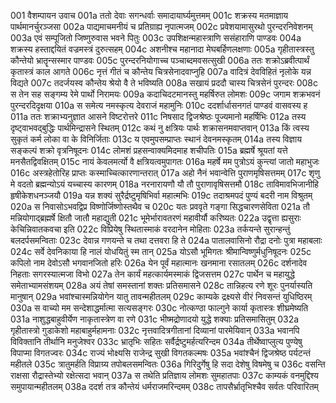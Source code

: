 001	वैशम्पायन उवाच
001a	ततो देवाः सगन्धर्वाः समादायार्घ्यमुत्तमम्
001c	शक्रस्य मतमाज्ञाय पार्थमानर्चुरञ्जसा
002a	पाद्यमाचमनीयं च प्रतिग्राह्य नृपात्मजम्
002c	प्रवेशयामासुरथो पुरन्दरनिवेशनम्
003a	एवं सम्पूजितो जिष्णुरुवास भवने पितुः
003c	उपशिक्षन्महास्त्राणि ससंहाराणि पाण्डवः
004a	शक्रस्य हस्ताद्दयितं वज्रमस्त्रं दुरुत्सहम्
004c	अशनीश्च महानादा मेघबर्हिणलक्षणाः
005a	गृहीतास्त्रस्तु कौन्तेयो भ्रातॄन्सस्मार पाण्डवः
005c	पुरन्दरनियोगाच्च पञ्चाब्दमवसत्सुखी
006a	ततः शक्रोऽब्रवीत्पार्थं कृतास्त्रं काल आगते
006c	नृत्तं गीतं च कौन्तेय चित्रसेनादवाप्नुहि
007a	वादित्रं देवविहितं नृलोके यन्न विद्यते
007c	तदर्जयस्व कौन्तेय श्रेयो वै ते भविष्यति
008a	सखायं प्रददौ चास्य चित्रसेनं पुरन्दरः
008c	स तेन सह सङ्गम्य रेमे पार्थो निरामयः
009a	कदाचिदटमानस्तु महर्षिरुत लोमशः
009c	जगाम शक्रभवनं पुरन्दरदिदृक्षया
010a	स समेत्य नमस्कृत्य देवराजं महामुनिः
010c	ददर्शार्धासनगतं पाण्डवं वासवस्य ह
011a	ततः शक्राभ्यनुज्ञात आसने विष्टरोत्तरे
011c	निषसाद द्विजश्रेष्ठः पूज्यमानो महर्षिभिः
012a	तस्य दृष्ट्वाभवद्बुद्धिः पार्थमिन्द्रासने स्थितम्
012c	कथं नु क्षत्रियः पार्थः शक्रासनमवाप्तवान्
013a	किं त्वस्य सुकृतं कर्म लोका वा के विनिर्जिताः
013c	य एवमुपसम्प्राप्तः स्थानं देवनमस्कृतम्
014a	तस्य विज्ञाय सङ्कल्पं शक्रो वृत्रनिषूदनः
014c	लोमशं प्रहसन्वाक्यमिदमाह शचीपतिः
015a	ब्रह्मर्षे श्रूयतां यत्ते मनसैतद्विवक्षितम्
015c	नायं केवलमर्त्यो वै क्षत्रियत्वमुपागतः
016a	महर्षे मम पुत्रोऽयं कुन्त्यां जातो महाभुजः
016c	अस्त्रहेतोरिह प्राप्तः कस्माच्चित्कारणान्तरात्
017a	अहो नैनं भवान्वेत्ति पुराणमृषिसत्तमम्
017c	शृणु मे वदतो ब्रह्मन्योऽयं यच्चास्य कारणम्
018a	नरनारायणौ यौ तौ पुराणावृषिसत्तमौ
018c	ताविमावभिजानीहि हृषीकेशधनञ्जयौ
019a	यन्न शक्यं सुरैर्द्रष्टुमृषिभिर्वा महात्मभिः
019c	तदाश्रमपदं पुण्यं बदरी नाम विश्रुतम्
020a	स निवासोऽभवद्विप्र विष्णोर्जिष्णोस्तथैव च
020c	यतः प्रववृते गङ्गा सिद्धचारणसेविता
021a	तौ मन्नियोगाद्ब्रह्मर्षे क्षितौ जातौ महाद्युती
021c	भूमेर्भारावतरणं महावीर्यौ करिष्यतः
022a	उद्वृत्ता ह्यसुराः केचिन्निवातकवचा इति
022c	विप्रियेषु स्थितास्माकं वरदानेन मोहिताः
023a	तर्कयन्ते सुरान्हन्तुं बलदर्पसमन्विताः
023c	देवान्न गणयन्ते च तथा दत्तवरा हि ते
024a	पातालवासिनो रौद्रा दनोः पुत्रा महाबलाः
024c	सर्वे देवनिकाया हि नालं योधयितुं स्म तान्
025a	योऽसौ भूमिगतः श्रीमान्विष्णुर्मधुनिषूदनः
025c	कपिलो नाम देवोऽसौ भगवानजितो हरिः
026a	येन पूर्वं महात्मानः खनमाना रसातलम्
026c	दर्शनादेव निहताः सगरस्यात्मजा विभो
027a	तेन कार्यं महत्कार्यमस्माकं द्विजसत्तम
027c	पार्थेन च महायुद्धे समेताभ्यामसंशयम्
028a	अयं तेषां समस्तानां शक्तः प्रतिसमासने
028c	तान्निहत्य रणे शूरः पुनर्यास्यति मानुषान्
029a	भवांश्चास्मन्नियोगेन यातु तावन्महीतलम्
029c	काम्यके द्रक्ष्यसे वीरं निवसन्तं युधिष्ठिरम्
030a	स वाच्यो मम सन्देशाद्धर्मात्मा सत्यसङ्गरः
030c	नोत्कण्ठा फाल्गुने कार्या कृतास्त्रः शीघ्रमेष्यति
031a	नाशुद्धबाहुवीर्येण नाकृतास्त्रेण वा रणे
031c	भीष्मद्रोणादयो युद्धे शक्याः प्रतिसमासितुम्
032a	गृहीतास्त्रो गुडाकेशो महाबाहुर्महामनाः
032c	नृत्तवादित्रगीतानां दिव्यानां पारमेयिवान्
033a	भवानपि विविक्तानि तीर्थानि मनुजेश्वर
033c	भ्रातृभिः सहितः सर्वैर्द्रष्टुमर्हत्यरिन्दम
034a	तीर्थेष्वाप्लुत्य पुण्येषु विपाप्मा विगतज्वरः
034c	राज्यं भोक्ष्यसि राजेन्द्र सुखी विगतकल्मषः
035a	भवांश्चैनं द्विजश्रेष्ठ पर्यटन्तं महीतले
035c	त्रातुमर्हति विप्राग्र्य तपोबलसमन्वितः
036a	गिरिदुर्गेषु हि सदा देशेषु विषमेषु च
036c	वसन्ति राक्षसा रौद्रास्तेभ्यो रक्षेत्सदा भवान्
037a	स तथेति प्रतिज्ञाय लोमशः सुमहातपाः
037c	काम्यकं वनमुद्दिश्य समुपायान्महीतलम्
038a	ददर्श तत्र कौन्तेयं धर्मराजमरिन्दमम्
038c	तापसैर्भ्रातृभिश्चैव सर्वतः परिवारितम्
